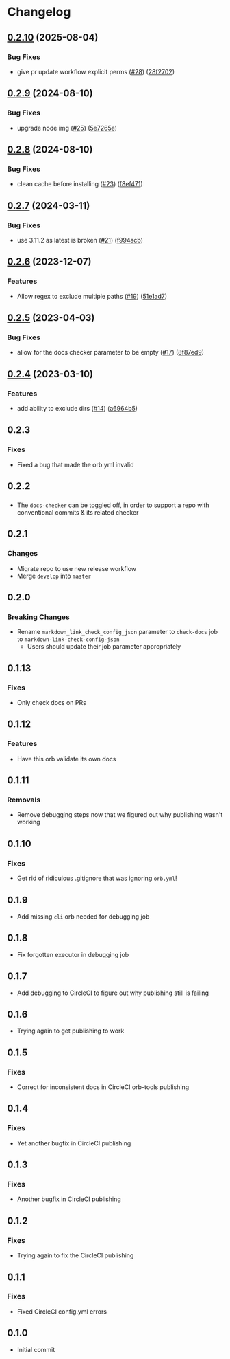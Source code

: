 # Changelog

## [0.2.10](https://github.com/kurtosis-tech/kurtosis-docs-checker-orb/compare/0.2.9...0.2.10) (2025-08-04)


### Bug Fixes

* give pr update workflow explicit perms ([#28](https://github.com/kurtosis-tech/kurtosis-docs-checker-orb/issues/28)) ([28f2702](https://github.com/kurtosis-tech/kurtosis-docs-checker-orb/commit/28f2702932fc1383b768e57a5fa12494b99ac634))

## [0.2.9](https://github.com/kurtosis-tech/kurtosis-docs-checker-orb/compare/0.2.8...0.2.9) (2024-08-10)


### Bug Fixes

* upgrade node img ([#25](https://github.com/kurtosis-tech/kurtosis-docs-checker-orb/issues/25)) ([5e7265e](https://github.com/kurtosis-tech/kurtosis-docs-checker-orb/commit/5e7265e48357a9b8f3b06d06b1d5ecce7ba3e247))

## [0.2.8](https://github.com/kurtosis-tech/kurtosis-docs-checker-orb/compare/0.2.7...0.2.8) (2024-08-10)


### Bug Fixes

* clean cache before installing ([#23](https://github.com/kurtosis-tech/kurtosis-docs-checker-orb/issues/23)) ([f8ef471](https://github.com/kurtosis-tech/kurtosis-docs-checker-orb/commit/f8ef4714627fbb10088398b9308ff1775ddc396d))

## [0.2.7](https://github.com/kurtosis-tech/kurtosis-docs-checker-orb/compare/0.2.6...0.2.7) (2024-03-11)


### Bug Fixes

* use 3.11.2 as latest is broken ([#21](https://github.com/kurtosis-tech/kurtosis-docs-checker-orb/issues/21)) ([f994acb](https://github.com/kurtosis-tech/kurtosis-docs-checker-orb/commit/f994acb5f1eea92a10909f00d23bcddeb1f6bfbb))

## [0.2.6](https://github.com/kurtosis-tech/kurtosis-docs-checker-orb/compare/0.2.5...0.2.6) (2023-12-07)


### Features

* Allow regex to exclude multiple paths ([#19](https://github.com/kurtosis-tech/kurtosis-docs-checker-orb/issues/19)) ([51e1ad7](https://github.com/kurtosis-tech/kurtosis-docs-checker-orb/commit/51e1ad7574b1d4c09d251441d4e9f2e86ccb66a7))

## [0.2.5](https://github.com/kurtosis-tech/kurtosis-docs-checker-orb/compare/0.2.4...0.2.5) (2023-04-03)


### Bug Fixes

* allow for the docs checker parameter to be empty ([#17](https://github.com/kurtosis-tech/kurtosis-docs-checker-orb/issues/17)) ([8f87ed9](https://github.com/kurtosis-tech/kurtosis-docs-checker-orb/commit/8f87ed935c2434246742361201f50516783d3c0e))

## [0.2.4](https://github.com/kurtosis-tech/kurtosis-docs-checker-orb/compare/0.2.3...0.2.4) (2023-03-10)


### Features

* add ability to exclude dirs ([#14](https://github.com/kurtosis-tech/kurtosis-docs-checker-orb/issues/14)) ([a6964b5](https://github.com/kurtosis-tech/kurtosis-docs-checker-orb/commit/a6964b5f494c37c7169bb5410b15dffec883d89d))

## 0.2.3

### Fixes
- Fixed a bug that made the orb.yml invalid

## 0.2.2

###
- The `docs-checker` can be toggled off, in order to support a repo with conventional commits & its related checker

## 0.2.1

### Changes
* Migrate repo to use new release workflow
* Merge `develop` into `master`

## 0.2.0
### Breaking Changes
* Rename `markdown_link_check_config_json` parameter to `check-docs` job to `markdown-link-check-config-json`
    * Users should update their job parameter appropriately

## 0.1.13
### Fixes
* Only check docs on PRs

## 0.1.12
### Features
* Have this orb validate its own docs

## 0.1.11
### Removals
* Remove debugging steps now that we figured out why publishing wasn't working

## 0.1.10
### Fixes
* Get rid of ridiculous .gitignore that was ignoring `orb.yml`!

## 0.1.9
* Add missing `cli` orb needed for debugging job

## 0.1.8
* Fix forgotten executor in debugging job

## 0.1.7
* Add debugging to CircleCI to figure out why publishing still is failing

## 0.1.6
* Trying again to get publishing to work

## 0.1.5
### Fixes
* Correct for inconsistent docs in CircleCI orb-tools publishing

## 0.1.4
### Fixes
* Yet another bugfix in CircleCI publishing

## 0.1.3
### Fixes
* Another bugfix in CircleCI publishing

## 0.1.2
### Fixes
* Trying again to fix the CircleCI publishing

## 0.1.1
### Fixes
* Fixed CircleCI config.yml errors

## 0.1.0
* Initial commit
